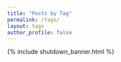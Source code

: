 ```yaml
---
title: "Posts by Tag"
permalink: /tags/
layout: tags
author_profile: false
---
```

{% include shutdown_banner.html %}